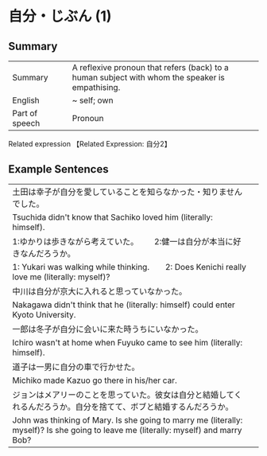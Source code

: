 # 自分・じぶん (1)

## Summary

<table><tr>   <td>Summary<td>   <td>A reflexive pronoun that refers (back) to a human subject with whom the speaker is empathising.</td><tr><tr>   <td>English<td>   <td>~ self; own</td><tr><tr>   <td>Part of speech<td>   <td>Pronoun</td><tr></table><tr>   <td>Related expression<td>   <td>【Related Expression: 自分2】</td><tr></table></table>

## Example Sentences

<table><tr><td>土田は幸子が自分を愛していることを知らなかった・知りませんでした。<td><tr><tr><td>Tsuchida didn't know that Sachiko loved him (literally: himself).<td><tr><tr><td>1:ゆかりは歩きながら考えていた。  2:健一は自分が本当に好きなんだろうか。<td><tr><tr><td>1: Yukari was walking while thinking.&emsp;&emsp;2: Does Kenichi really love me (literally: myself)?<td><tr><tr><td>中川は自分が京大に入れると思っていなかった。<td><tr><tr><td>Nakagawa didn't think that he (literally: himself) could enter Kyoto University.<td><tr><tr><td>一郎は冬子が自分に会いに来た時うちにいなかった。<td><tr><tr><td>Ichiro wasn't at home when Fuyuko came to see him (literally: himself).<td><tr><tr><td>道子は一男に自分の車で行かせた。<td><tr><tr><td>Michiko made Kazuo go there in his/her car.<td><tr><tr><td>ジョンはメアリーのことを思っていた。彼女は自分と結婚してくれるんだろうか。自分を捨てて、ボブと結婚するんだろうか。<td><tr><tr><td>John was thinking of Mary. Is she going to marry me (literally: myself)? Is she going to leave me (literally: myself) and marry Bob?<td><tr></table>

